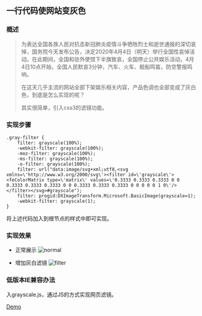 ## 一行代码使网站变灰色

### 概述
>为表达全国各族人民对抗击新冠肺炎疫情斗争牺牲烈士和逝世通报的深切哀悼，国务院今天发布公告，决定2020年4月4日（明天）举行全国性哀悼活动。在此期间，全国和驻外使馆下半旗致哀，全国停止公共娱乐活动，4月4日10点开始，全国人民默哀3分钟，汽车、火车、舰船鸣笛，防空警报鸣响。
>
>
>在这天几乎主流的网站全部下架娱乐相关内容，产品色调也全部变成了灰白色，到底是怎么实现的呢？
>
>其实很简单，引入css3的滤镜功能。
>

### 实现步骤
```
.gray-filter {
    filter: grayscale(100%);
    -webkit-filter: grayscale(100%);
    -moz-filter: grayscale(100%);
    -ms-filter: grayscale(100%);
    -o-filter: grayscale(100%);
    filter: url("data:image/svg+xml;utf8,<svg xmlns=\'http://www.w3.org/2000/svg\'><filter id=\'grayscale\'><feColorMatrix type=\'matrix\' values=\'0.3333 0.3333 0.3333 0 0 0.3333 0.3333 0.3333 0 0 0.3333 0.3333 0.3333 0 0 0 0 0 1 0\'/></filter></svg>#grayscale");
    filter: progid:DXImageTransform.Microsoft.BasicImage(grayscale=1);
    -webkit-filter: grayscale(1);
}
```

将上述代码加入到根节点的样式中即可实现。

### 实现效果

- 正常展示
![normal](http://images.wangenbo.com/Snipaste_2020-04-08_15-56-25.png)

- 增加灰白滤镜
![filter](http://images.wangenbo.com/Snipaste_2020-04-08_15-56-57.png)


### 低版本IE兼容办法
入grayscale.js，通过JS的方式实现网页滤镜。

[Demo]()

